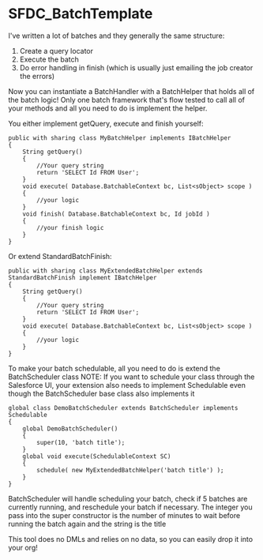 SFDC_BatchTemplate
==================

I've written a lot of batches and they generally the same structure:

1) Create a query locator
2) Execute the batch
3) Do error handling in finish (which is usually just emailing the job creator the errors)

Now you can instantiate a BatchHandler with a BatchHelper that holds all of the batch logic!
Only one batch framework that's flow tested to call all of your methods and all you need to do is implement the helper.

You either implement getQuery, execute and finish yourself:

	public with sharing class MyBatchHelper implements IBatchHelper
	{
		String getQuery()
		{
			//Your query string
			return 'SELECT Id FROM User';
		}
	    void execute( Database.BatchableContext bc, List<sObject> scope )
    	{
    		//your logic
 	    }
    	void finish( Database.BatchableContext bc, Id jobId )
    	{
	    	//your finish logic
    	}
    }

Or extend StandardBatchFinish:

	public with sharing class MyExtendedBatchHelper extends StandardBatchFinish implement IBatchHelper
	{
		String getQuery()
		{
			//Your query string
			return 'SELECT Id FROM User';
		}
    	void execute( Database.BatchableContext bc, List<sObject> scope )
    	{
    		//your logic
    	}
    }
    
To make your batch schedulable, all you need to do is extend the BatchScheduler class
NOTE: If you want to schedule your class through the Salesforce UI, your extension also needs to implement Schedulable even though the BatchScheduler base class also implements it


	global class DemoBatchScheduler extends BatchScheduler implements Schedulable
	{	
    	global DemoBatchScheduler()
	    {
    	    super(10, 'batch title');
    	}
    	global void execute(SchedulableContext SC)
	    {
    	    schedule( new MyExtendedBatchHelper('batch title') );
    	}
	}
	

BatchScheduler will handle scheduling your batch, check if 5 batches are currently running, and reschedule your batch if necessary. The integer you pass into the super constructor is the number of minutes to wait before running the batch again and the string is the title

This tool does no DMLs and relies on no data, so you can easily drop it into your org!